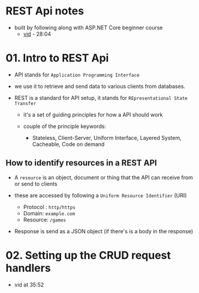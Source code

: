# REST Api notes
- built by following along with ASP.NET Core beginner course 
  - [vid](https://www.youtube.com/watch?v=AhAxLiGC7Pc) - 28:04

# 01. Intro to REST Api
- API stands for `Application Programming Interface`
- we use it to retrieve and send data to various clients from databases.

- REST is a standard for API setup, it stands for `REpresentational State Transfer`
  - it's a set of guiding principles for how a API should work

  - couple of the principle keywords: 
    - Stateless, Client-Server, Uniform Interface, Layered System, Cacheable, Code on demand

## How to identify resources in a REST API
- A `resource` is an object, document or thing that the API can receive from or send to clients
- these are accessed by following a `Uniform Resource Identifier` (URI)
  - Protocol : `http/https`
  - Domain: `example.com`
  - Resource: `/games`

- Response is send as a JSON object (if there's is a body in the response)

# 02. Setting up the CRUD request handlers 
- vid at 35:52
